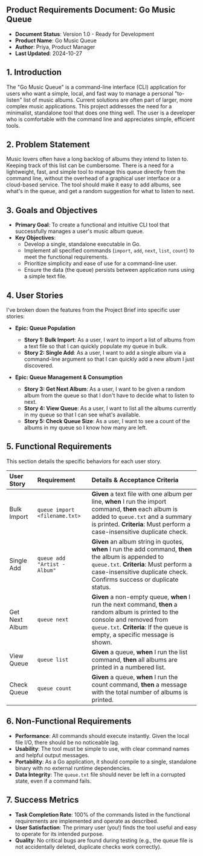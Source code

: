 ## **Product Requirements Document: Go Music Queue**

* **Document Status**: Version 1.0 - Ready for Development
* **Product Name**: Go Music Queue
* **Author**: Priya, Product Manager
* **Last Updated**: 2024-10-27

## 1. Introduction

The "Go Music Queue" is a command-line interface (CLI) application for users who want a simple, local, and fast way to manage a personal "to-listen" list of music albums. Current solutions are often part of larger, more complex music applications. This project addresses the need for a minimalist, standalone tool that does one thing well. The user is a developer who is comfortable with the command line and appreciates simple, efficient tools.

## 2. Problem Statement

Music lovers often have a long backlog of albums they intend to listen to. Keeping track of this list can be cumbersome. There is a need for a lightweight, fast, and simple tool to manage this queue directly from the command line, without the overhead of a graphical user interface or a cloud-based service. The tool should make it easy to add albums, see what's in the queue, and get a random suggestion for what to listen to next.

## 3. Goals and Objectives

* **Primary Goal**: To create a functional and intuitive CLI tool that successfully manages a user's music album queue.
* **Key Objectives**:
    * Develop a single, standalone executable in Go.
    * Implement all specified commands (`import`, `add`, `next`, `list`, `count`) to meet the functional requirements.
    * Prioritize simplicity and ease of use for a command-line user.
    * Ensure the data (the queue) persists between application runs using a simple text file.

## 4. User Stories

I've broken down the features from the Project Brief into specific user stories:

* **Epic: Queue Population**
    * **Story 1: Bulk Import**: As a user, I want to import a list of albums from a text file so that I can quickly populate my queue in bulk.
    * **Story 2: Single Add**: As a user, I want to add a single album via a command-line argument so that I can quickly add a new album I just discovered.

* **Epic: Queue Management & Consumption**
    * **Story 3: Get Next Album**: As a user, I want to be given a random album from the queue so that I don't have to decide what to listen to next.
    * **Story 4: View Queue**: As a user, I want to list all the albums currently in my queue so that I can see what's available.
    * **Story 5: Check Queue Size**: As a user, I want to see a count of the albums in my queue so I know how many are left.

## 5. Functional Requirements

This section details the specific behaviors for each user story.

| **User Story** | **Requirement** | **Details & Acceptance Criteria** |
| :--- | :--- | :--- |
| Bulk Import | `queue import <filename.txt>` | **Given** a text file with one album per line, **when** I run the import command, **then** each album is added to `queue.txt` and a summary is printed. **Criteria**: Must perform a case-insensitive duplicate check. |
| Single Add | `queue add "Artist - Album"` | **Given** an album string in quotes, **when** I run the add command, **then** the album is appended to `queue.txt`. **Criteria**: Must perform a case-insensitive duplicate check. Confirms success or duplicate status. |
| Get Next Album| `queue next` | **Given** a non-empty queue, **when** I run the next command, **then** a random album is printed to the console and removed from `queue.txt`. **Criteria**: If the queue is empty, a specific message is shown. |
| View Queue | `queue list` | **Given** a queue, **when** I run the list command, **then** all albums are printed in a numbered list. |
| Check Queue | `queue count` | **Given** a queue, **when** I run the count command, **then** a message with the total number of albums is printed. |

## 6. Non-Functional Requirements

* **Performance**: All commands should execute instantly. Given the local file I/O, there should be no noticeable lag.
* **Usability**: The tool must be simple to use, with clear command names and helpful output messages.
* **Portability**: As a Go application, it should compile to a single, standalone binary with no external runtime dependencies.
* **Data Integrity**: The `queue.txt` file should never be left in a corrupted state, even if a command fails.

## 7. Success Metrics

* **Task Completion Rate**: 100% of the commands listed in the functional requirements are implemented and operate as described.
* **User Satisfaction**: The primary user (you!) finds the tool useful and easy to operate for its intended purpose.
* **Quality**: No critical bugs are found during testing (e.g., the queue file is not accidentally deleted, duplicate checks work correctly).
